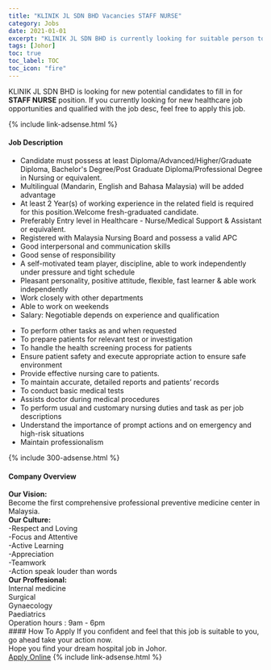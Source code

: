 ```yaml
---
title: "KLINIK JL SDN BHD Vacancies STAFF NURSE" 
category: Jobs 
date: 2021-01-01 
excerpt: "KLINIK JL SDN BHD is currently looking for suitable person to fill in the STAFF NURSE which positioned at Johor" 
tags: [Johor] 
toc: true 
toc_label: TOC 
toc_icon: "fire" 
--- 
```


<p>KLINIK JL SDN BHD is looking for new potential candidates to fill in for <b>STAFF NURSE</b> position. If you currently looking for new healthcare job opportunities and qualified with the job desc, feel free to apply this job.
</p>{% include link-adsense.html %} 
<div><div><div><h4>Job Description</h4></div></div><div><div><span><div><ul><li>Candidate must possess at least Diploma/Advanced/Higher/Graduate Diploma, Bachelor's Degree/Post Graduate Diploma/Professional Degree in Nursing or equivalent.</li><li>Multilingual (Mandarin, English and Bahasa Malaysia) will be added advantage</li><li>At least 2&#160;Year(s) of working experience in the related field is required for this position.Welcome fresh-graduated candidate.</li><li>Preferably Entry level in Healthcare - Nurse/Medical Support &amp; Assistant or equivalent.</li><li>Registered with Malaysia Nursing Board and possess a valid APC</li><li>Good interpersonal and communication skills</li><li>Good sense of responsibility</li><li>A self-motivated team player, discipline, able to work independently under pressure and tight schedule</li><li>Pleasant personality, positive attitude, flexible, fast learner &amp; able work independently</li><li>Work closely with other departments</li><li>Able to work on weekends</li><li>Salary: Negotiable depends on experience and qualification</li></ul><ul><li>To perform other tasks as and when requested</li><li>To prepare patients for relevant test or investigation</li><li>To handle the health screening process for patients</li><li>Ensure patient safety and execute appropriate action to ensure safe environment</li><li>Provide effective nursing care to patients.</li><li>To maintain accurate, detailed reports and patients&#8217; records</li><li>To conduct basic medical tests</li><li>Assists doctor during medical procedures</li><li>To perform usual and customary nursing duties and task as per job descriptions</li><li>Understand the importance of prompt actions and on emergency and high-risk situations</li><li>Maintain professionalism</li></ul></div></span></div></div></div> 
{% include 300-adsense.html %} 
<div><div><div><h4>Company Overview</h4></div></div><div><div><span><div><div><strong>Our Vision:</strong></div>
<div>Become the first comprehensive professional preventive medicine center in Malaysia.</div>
<div><strong>Our Culture:</strong><br>
-Respect and Loving<br>
-Focus and Attentive<br>
-Active Learning</div>
<div>-Appreciation</div>
<div>-Teamwork</div>
<div>-Action speak louder than words</div>
<div><strong>Our Proffesional:</strong></div>
<div>Internal medicine</div>
<div>Surgical</div>
<div>Gynaecology</div>
<div>Paediatrics</div>
<div>Operation hours : 9am - 6pm</div></div></span></div></div></div> 
#### How To Apply 
If you confident and feel that this job is suitable to you, go ahead take your action now. <br/> 
Hope you find your dream hospital job in Johor. <br/> 
<a href="https://www.jobstreet.com.my/en/job/staff-nurse-4454346?jobId=jobstreet-my-job-4454346&sectionRank=11&token=0~1527f0dd-277b-491b-ade8-de88286a7f11&fr=SRP%20View%20In%20New%20Ta" class="btn btn--warning" target="_blank" rel="nofollow noopenner">Apply Online</a> 
{% include link-adsense.html %} 